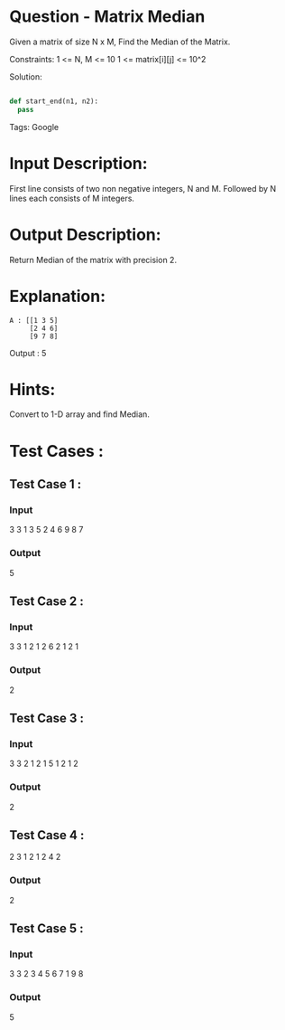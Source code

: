# Question - Matrix Median
Given a matrix of size N x M, Find the Median of the Matrix.

Constraints:
1 <= N, M <= 10
1 <= matrix[i][j] <= 10^2

Solution:

```python

def start_end(n1, n2):
  pass

```

Tags:
Google

# Input Description:
First line consists of two non negative integers, N and M.
Followed by N lines each consists of M integers.

# Output Description:
Return Median of the matrix with precision 2.

# Explanation:
    A : [[1 3 5]
         [2 4 6]
         [9 7 8]
   Output : 5 

# Hints:
Convert to 1-D array and find Median.

# Test Cases :
## Test Case 1 :
### Input
3 3
1 3 5
2 4 6
9 8 7
### Output
5


## Test Case 2 :
### Input
3 3
1 2 1
2 6 2
1 2 1
### Output
2


## Test Case 3 :
### Input
3 3
2 1 2
1 5 1
2 1 2
### Output
2


## Test Case 4 :
2 3
1 2 1
2 4 2
### Output
2


## Test Case 5 :
### Input
3 3
2 3 4
5 6 7
1 9 8
### Output
5
